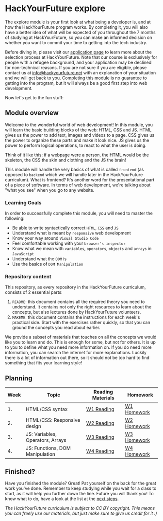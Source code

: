 # HackYourFuture explore

The explore module is your first look at what being a developer is, and at how the HackYourFuture program works. By completing it, you will also have a better idea of what will be expected of you throughout the 7 months of studying at HackYourFuture, so you can make an informed decision on whether you want to commit your time to getting into the tech industry.

Before diving in, please visit our [application page](https://www.hackyourfuture.net/apply) to learn more about the selection process at HackYourFuture. Note that our course is exclusively for people with a refugee background, and your application may be declined for non-technical reasons. If you are not sure if you are eligible, please contact us at info@hackyourfuture.net with an explanation of your situation and we will get back to you. Completing this module is no guarantee to getting into the program, but it will always be a good first step into web development.

Now let's get to the fun stuff:

## Module overview

Welcome to the wonderful world of web development! In this module, you will learn the basic building blocks of the web: HTML, CSS and JS. HTML gives us the power to add text, images and videos to a page. CSS gives us the power to organize these parts and make it look nice. JS gives us the power to perform logical operations, to react to what the user is doing.

Think of it like this: if a webpage were a person, the HTML would be the skeleton, the CSS the skin and clothing and the JS the brain!

This module will handle the very basics of what is called `frontend` (as opposed to `backend` which we will handle later in the HackYourFuture curriculum). What is frontend? It's another word for the presentational part of a piece of software. In terms of web development, we're talking about "what you see" when you go to any website.

### Learning Goals

In order to successfully complete this module, you will need to master the following:

- Be able to write syntactically correct `HTML`, `CSS` and `JS`
- Understand what is meant by `responsive` web development
- Know your way around `Visual Studio Code`
- Feel comfortable working with your `browser's inspector`
- Know what we mean with `variables`, `operators`, `objects` and `arrays` in `JavaScript`
- Understand what the `DOM` is
- Use the basics of `DOM Manipulation`

### Repository content

This repository, as every repository in the HackYourFuture curriculum, consists of 2 essential parts:

1. `README`: this document contains all the required theory you need to understand. It contains not only the right resources to learn about the concepts, but also lectures done by HackYourFuture volunteers.
2. `MAKEME`: this document contains the instructions for each week's practical side. Start with the exercises rather quickly, so that you can ground the concepts you read about earlier.

We provide a subset of materials that touches on all the concepts we would like you to learn and do. This is enough for some, but not for others. It is up to you to define what you need more information on. If you do need more information, you can search the internet for more explanations. Luckily there is a lot of information out there, so it should not be too hard to find something that fits your learning style!

## Planning

| Week | Topic                            | Reading Materials              | Homework                        |
| ---- | -------------------------------- | ------------------------------ | ------------------------------- |
| 1.   | HTML/CSS syntax                  | [W1 Reading](/Week1/README.md) | [W1 Homework](/Week1/MAKEME.md) |
| 2.   | HTML/CSS: Responsive design      | [W2 Reading](/Week2/README.md) | [W2 Homework](/Week2/MAKEME.md) |
| 3.   | JS: Variables, Operators, Arrays | [W3 Reading](/Week3/README.md) | [W3 Homework](/Week3/MAKEME.md) |
| 4.   | JS: Functions, DOM Manipulation  | [W4 Reading](/Week4/README.md) | [W4 Homework](/Week4/MAKEME.md) |

## Finished?

Have you finished the module? Great! Pat yourself on the back for the great work you've done. Remember to keep studying while you wait for a class to start, as it will help you further down the line. Future you will thank you! To know what to do, have a look at the list at the [next steps](./NEXT.md).

_The HackYourFuture curriculum is subject to CC BY copyright. This means you can freely use our materials, but just make sure to give us credit for it :)_
